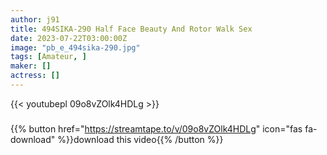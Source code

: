 ```yaml
---
author: j91
title: 494SIKA-290 Half Face Beauty And Rotor Walk Sex
date: 2023-07-22T03:00:00Z
image: "pb_e_494sika-290.jpg"
tags: [Amateur, ]
maker: []
actress: []
---
```



{{< youtubepl 09o8vZOlk4HDLg >}}
###

{{% button href="https://streamtape.to/v/09o8vZOlk4HDLg" icon="fas fa-download" %}}download this video{{% /button %}}

